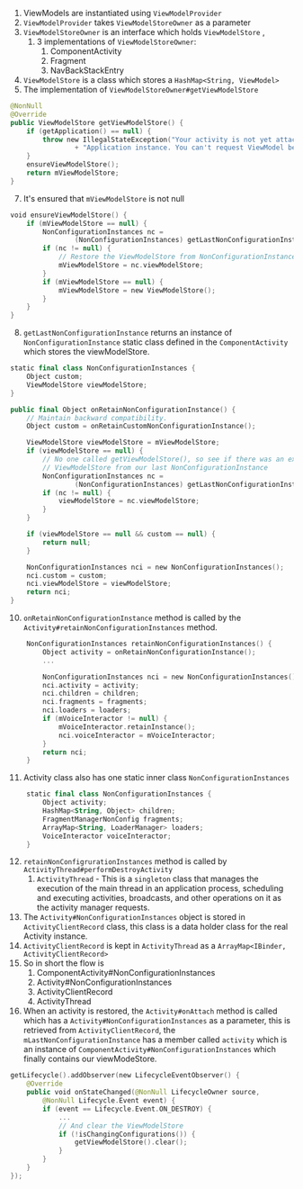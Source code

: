 1. ViewModels are instantiated using `ViewModelProvider`
2. `ViewModelProvider` takes `ViewModelStoreOwner` as a parameter
4. `ViewModelStoreOwner` is an interface which holds `ViewModelStore` ,
	1. 3 implementations of `ViewModelStoreOwner`:
		1. ComponentActivity
		2. Fragment
		3. NavBackStackEntry
5. `ViewModelStore` is  a class which stores a `HashMap<String, ViewModel>`
6. The implementation of `ViewModelStoreOwner#getViewModelStore`
```kotlin
@NonNull
@Override
public ViewModelStore getViewModelStore() {
    if (getApplication() == null) {
        throw new IllegalStateException("Your activity is not yet attached to the "
                + "Application instance. You can't request ViewModel before onCreate call.");
    }
    ensureViewModelStore();
    return mViewModelStore;
}
```

7. It's ensured that `mViewModelStore` is not null 
```kotlin
void ensureViewModelStore() {
    if (mViewModelStore == null) {
        NonConfigurationInstances nc =
                (NonConfigurationInstances) getLastNonConfigurationInstance();
        if (nc != null) {
            // Restore the ViewModelStore from NonConfigurationInstances
            mViewModelStore = nc.viewModelStore;
        }
        if (mViewModelStore == null) {
            mViewModelStore = new ViewModelStore();
        }
    }
}
```

8. `getLastNonConfigurationInstance` returns an instance of `NonConfigurationInstance` static class defined in the `ComponentActivity` which stores the viewModelStore.
```kotlin
static final class NonConfigurationInstances {
    Object custom;
    ViewModelStore viewModelStore;
}
``` 

```kotlin
public final Object onRetainNonConfigurationInstance() {
    // Maintain backward compatibility.
    Object custom = onRetainCustomNonConfigurationInstance();

    ViewModelStore viewModelStore = mViewModelStore;
    if (viewModelStore == null) {
        // No one called getViewModelStore(), so see if there was an existing
        // ViewModelStore from our last NonConfigurationInstance
        NonConfigurationInstances nc =
                (NonConfigurationInstances) getLastNonConfigurationInstance();
        if (nc != null) {
            viewModelStore = nc.viewModelStore;
        }
    }

    if (viewModelStore == null && custom == null) {
        return null;
    }

    NonConfigurationInstances nci = new NonConfigurationInstances();
    nci.custom = custom;
    nci.viewModelStore = viewModelStore;
    return nci;
}
```
10. `onRetainNonConfigurationInstance` method is called by the  `Activity#retainNonConfigurationInstances` method.
```kotlin
    NonConfigurationInstances retainNonConfigurationInstances() {
        Object activity = onRetainNonConfigurationInstance();
        ...

        NonConfigurationInstances nci = new NonConfigurationInstances();
        nci.activity = activity;
        nci.children = children;
        nci.fragments = fragments;
        nci.loaders = loaders;
        if (mVoiceInteractor != null) {
            mVoiceInteractor.retainInstance();
            nci.voiceInteractor = mVoiceInteractor;
        }
        return nci;
    }
```
11. Activity class also has one static inner class `NonConfigurationInstances` 
```kotlin
    static final class NonConfigurationInstances {
        Object activity;
        HashMap<String, Object> children;
        FragmentManagerNonConfig fragments;
        ArrayMap<String, LoaderManager> loaders;
        VoiceInteractor voiceInteractor;
    }
```
12. `retainNonConfigrurationInstances` method is called by `ActivityThread#performDestroyActivity`
	1. `ActivityThread` - This is a `singleton` class that manages the execution of the main thread in an application process, scheduling and executing activities, broadcasts, and other operations on it as the activity manager requests.
13. The `Activity#NonConfigurationInstances` object is stored in `ActivityClientRecord` class, this class is a data holder class for the real Activity instance.
14. `ActivityClientRecord` is kept in `ActivityThread` as a `ArrayMap<IBinder, ActivityClientRecord>`
15. So in short the flow is 
	1. ComponentActivity#NonConfigurationInstances 
	2. Activity#NonConfigurationInstances
	3. ActivityClientRecord
	4. ActivityThread
16. When an activity is restored, the `Activity#onAttach` method is called which has a `Activity#NonConfigurationInstances` as a parameter, this is retrieved from `ActivityClientRecord`, the `mLastNonConfigurationInstance` has a member called `activity` which is an instance of `ComponentActivity#NonConfigurationInstances` which finally contains our viewModeStore.

```kotlin
getLifecycle().addObserver(new LifecycleEventObserver() {
    @Override
    public void onStateChanged(@NonNull LifecycleOwner source,
        @NonNull Lifecycle.Event event) {
        if (event == Lifecycle.Event.ON_DESTROY) {
            ...
            // And clear the ViewModelStore
            if (!isChangingConfigurations()) {
                getViewModelStore().clear();
            }
        }
    }
});
```
